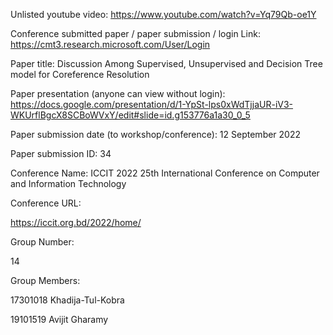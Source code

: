 Unlisted youtube video: 
https://www.youtube.com/watch?v=Yq79Qb-oe1Y


Conference submitted paper / paper submission / login Link:
https://cmt3.research.microsoft.com/User/Login



Paper title: Discussion Among Supervised, Unsupervised and Decision Tree model for Coreference Resolution

Paper presentation (anyone can view without login):
https://docs.google.com/presentation/d/1-YpSt-lps0xWdTjjaUR-iV3-WKUrflBgcX8SCBoWVxY/edit#slide=id.g153776a1a30_0_5


Paper submission date (to workshop/conference):
12 September 2022

Paper submission ID:
34


Conference Name: ICCIT 2022 25th International Conference on Computer and Information Technology



Conference URL:

https://iccit.org.bd/2022/home/

Group Number:

14

Group Members:

17301018 Khadija-Tul-Kobra

19101519 Avijit Gharamy
